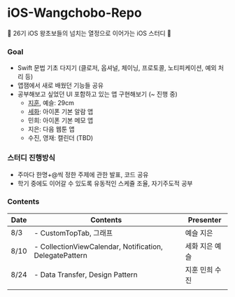 # iOS-Wangchobo-Repo

🌟 26기 iOS 왕초보들의 넘치는 열정으로 이어가는 iOS 스터디 🌟



### Goal

- Swift 문법 기초 다지기 (클로저, 옵셔널, 체이닝, 프로토콜, 노티피케이션, 예외 처리 등)
- 앱잼에서 새로 배웠던 기능들 공유
- 공부해보고 싶었던 UI 포함하고 있는 앱 구현해보기 (~ 진행 중)
  - [지훈](https://github.com/i-colours-u/twentyNineCloneCoding), 예슬: 29cm
  - [세화](https://github.com/sophryu99/iOSAlarmApp): 아이폰 기본 알람 앱
  - 민희: 아이폰 기본 메모 앱
  - 지은: 다음 웹툰 앱
  - 수진, 영재: 캘린더 (TBD)



### 스터디 진행방식

- 주마다 한명+@씩 정한 주제에 관한 발표, 코드 공유
- 학기 중에도 이어갈 수 있도록 유동적인 스케쥴 조율, 자기주도적 공부



### Contents

| Date | Contents                                                | Presenter      |
| ---- | ------------------------------------------------------- | -------------- |
| 8/3  | - CustomTopTab, 그래프                                  | 예슬 지은      |
| 8/10 | - CollectionViewCalendar, Notification, DelegatePattern | 세화 지은 예슬 |
| 8/24 | - Data Transfer, Design Pattern                         | 지훈 민희 수진 |
|      |                                                         |                |

